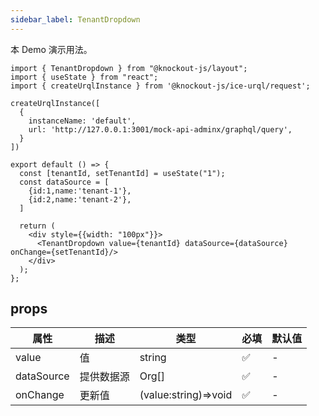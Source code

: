 ```yaml
---
sidebar_label: TenantDropdown
---
```


本 Demo 演示用法。

```tsx preview
import { TenantDropdown } from "@knockout-js/layout";
import { useState } from "react";
import { createUrqlInstance } from '@knockout-js/ice-urql/request';

createUrqlInstance([
  {
    instanceName: 'default',
    url: 'http://127.0.0.1:3001/mock-api-adminx/graphql/query',
  }
])

export default () => {
  const [tenantId, setTenantId] = useState("1");
  const dataSource = [
    {id:1,name:'tenant-1'},
    {id:2,name:'tenant-2'},
  ]

  return (
    <div style={{width: "100px"}}>
      <TenantDropdown value={tenantId} dataSource={dataSource} onChange={setTenantId}/>
    </div>
  );
};
```

## props

| 属性       | 描述  | 类型                   | 必填 | 默认值 |
|----------|-----|----------------------|----|-----|
| value    | 值   | string               | ✅  | -   |
| dataSource    | 提供数据源   | Org[]               | ✅  | -   |
| onChange | 更新值 | (value:string)=>void | ✅  | -   |
